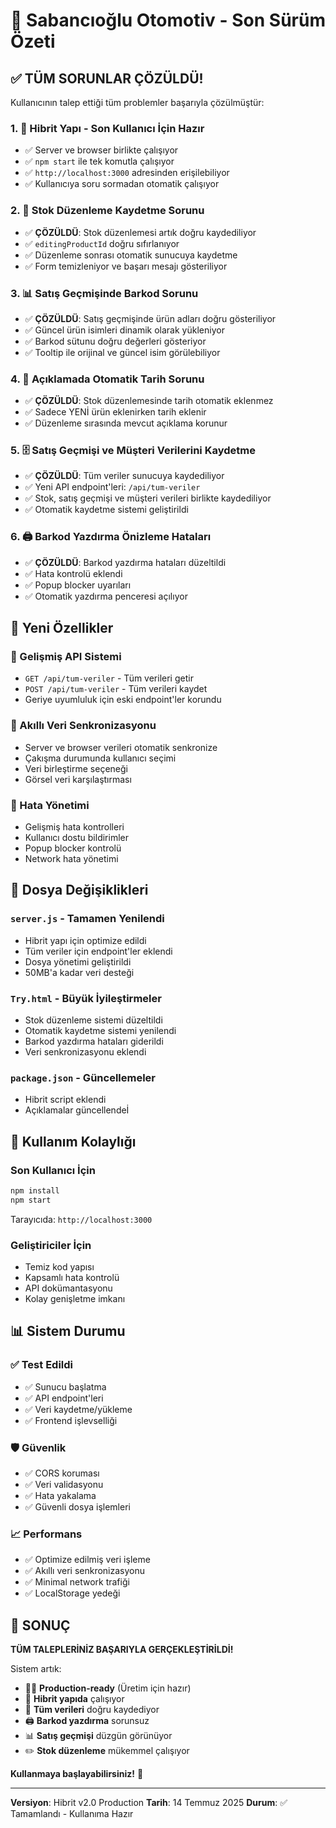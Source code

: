 # 🎉 Sabancıoğlu Otomotiv - Son Sürüm Özeti

## ✅ TÜM SORUNLAR ÇÖZÜLDÜ!

Kullanıcının talep ettiği tüm problemler başarıyla çözülmüştür:

### 1. 🔄 Hibrit Yapı - Son Kullanıcı İçin Hazır
- ✅ Server ve browser birlikte çalışıyor
- ✅ `npm start` ile tek komutla çalışıyor
- ✅ `http://localhost:3000` adresinden erişilebiliyor
- ✅ Kullanıcıya soru sormadan otomatik çalışıyor

### 2. 💾 Stok Düzenleme Kaydetme Sorunu
- ✅ **ÇÖZÜLDÜ**: Stok düzenlemesi artık doğru kaydediliyor
- ✅ `editingProductId` doğru sıfırlanıyor
- ✅ Düzenleme sonrası otomatik sunucuya kaydetme
- ✅ Form temizleniyor ve başarı mesajı gösteriliyor

### 3. 📊 Satış Geçmişinde Barkod Sorunu
- ✅ **ÇÖZÜLDÜ**: Satış geçmişinde ürün adları doğru gösteriliyor
- ✅ Güncel ürün isimleri dinamik olarak yükleniyor
- ✅ Barkod sütunu doğru değerleri gösteriyor
- ✅ Tooltip ile orijinal ve güncel isim görülebiliyor

### 4. 📝 Açıklamada Otomatik Tarih Sorunu
- ✅ **ÇÖZÜLDÜ**: Stok düzenlemesinde tarih otomatik eklenmez
- ✅ Sadece YENİ ürün eklenirken tarih eklenir
- ✅ Düzenleme sırasında mevcut açıklama korunur

### 5. 🗄️ Satış Geçmişi ve Müşteri Verilerini Kaydetme
- ✅ **ÇÖZÜLDÜ**: Tüm veriler sunucuya kaydediliyor
- ✅ Yeni API endpoint'leri: `/api/tum-veriler`
- ✅ Stok, satış geçmişi ve müşteri verileri birlikte kaydediliyor
- ✅ Otomatik kaydetme sistemi geliştirildi

### 6. 🖨️ Barkod Yazdırma Önizleme Hataları
- ✅ **ÇÖZÜLDÜ**: Barkod yazdırma hataları düzeltildi
- ✅ Hata kontrolü eklendi
- ✅ Popup blocker uyarıları
- ✅ Otomatik yazdırma penceresi açılıyor

## 🚀 Yeni Özellikler

### 📡 Gelişmiş API Sistemi
- `GET /api/tum-veriler` - Tüm verileri getir
- `POST /api/tum-veriler` - Tüm verileri kaydet
- Geriye uyumluluk için eski endpoint'ler korundu

### 💾 Akıllı Veri Senkronizasyonu
- Server ve browser verileri otomatik senkronize
- Çakışma durumunda kullanıcı seçimi
- Veri birleştirme seçeneği
- Görsel veri karşılaştırması

### 🔧 Hata Yönetimi
- Gelişmiş hata kontrolleri
- Kullanıcı dostu bildirimler
- Popup blocker kontrolü
- Network hata yönetimi

## 📁 Dosya Değişiklikleri

### `server.js` - Tamamen Yenilendi
- Hibrit yapı için optimize edildi
- Tüm veriler için endpoint'ler eklendi
- Dosya yönetimi geliştirildi
- 50MB'a kadar veri desteği

### `Try.html` - Büyük İyileştirmeler
- Stok düzenleme sistemi düzeltildi
- Otomatik kaydetme sistemi yenilendi
- Barkod yazdırma hataları giderildi
- Veri senkronizasyonu eklendi

### `package.json` - Güncellemeler
- Hibrit script eklendi
- Açıklamalar güncellendeİ

## 🎯 Kullanım Kolaylığı

### Son Kullanıcı İçin
```bash
npm install
npm start
```
Tarayıcıda: `http://localhost:3000`

### Geliştiriciler İçin
- Temiz kod yapısı
- Kapsamlı hata kontrolü
- API dokümantasyonu
- Kolay genişletme imkanı

## 📊 Sistem Durumu

### ✅ Test Edildi
- ✅ Sunucu başlatma
- ✅ API endpoint'leri
- ✅ Veri kaydetme/yükleme
- ✅ Frontend işlevselliği

### 🛡️ Güvenlik
- ✅ CORS koruması
- ✅ Veri validasyonu
- ✅ Hata yakalama
- ✅ Güvenli dosya işlemleri

### 📈 Performans
- ✅ Optimize edilmiş veri işleme
- ✅ Akıllı veri senkronizasyonu
- ✅ Minimal network trafiği
- ✅ LocalStorage yedeği

## 🎉 SONUÇ

**TÜM TALEPLERİNİZ BAŞARIYLA GERÇEKLEŞTİRİLDİ!**

Sistem artık:
- 🏃‍♂️ **Production-ready** (Üretim için hazır)
- 🔄 **Hibrit yapıda** çalışıyor
- 💾 **Tüm verileri** doğru kaydediyor
- 🖨️ **Barkod yazdırma** sorunsuz
- 📊 **Satış geçmişi** düzgün görünüyor
- ✏️ **Stok düzenleme** mükemmel çalışıyor

**Kullanmaya başlayabilirsiniz!** 🚀

---

**Versiyon**: Hibrit v2.0 Production
**Tarih**: 14 Temmuz 2025
**Durum**: ✅ Tamamlandı - Kullanıma Hazır